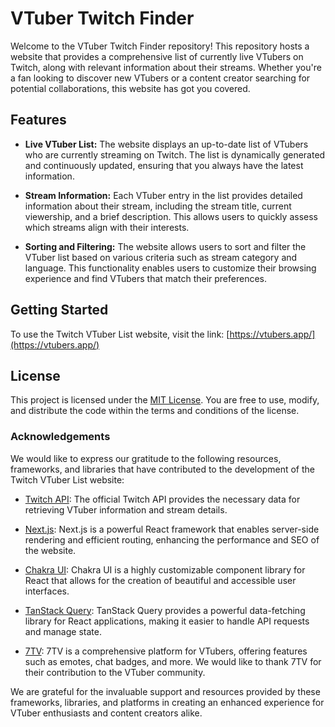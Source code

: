 # VTuber Twitch Finder

Welcome to the VTuber Twitch Finder repository! This repository hosts a website that provides a comprehensive list of currently live VTubers on Twitch, along with relevant information about their streams. Whether you're a fan looking to discover new VTubers or a content creator searching for potential collaborations, this website has got you covered.

## Features

- **Live VTuber List:** The website displays an up-to-date list of VTubers who are currently streaming on Twitch. The list is dynamically generated and continuously updated, ensuring that you always have the latest information.

- **Stream Information:** Each VTuber entry in the list provides detailed information about their stream, including the stream title, current viewership, and a brief description. This allows users to quickly assess which streams align with their interests.

- **Sorting and Filtering:** The website allows users to sort and filter the VTuber list based on various criteria such as stream category and language. This functionality enables users to customize their browsing experience and find VTubers that match their preferences.

## Getting Started

To use the Twitch VTuber List website, visit the link: [https://vtubers.app/](https://vtubers.app/)

## License

This project is licensed under the [MIT License](LICENSE). You are free to use, modify, and distribute the code within the terms and conditions of the license.

### Acknowledgements

We would like to express our gratitude to the following resources, frameworks, and libraries that have contributed to the development of the Twitch VTuber List website:

- [Twitch API](https://dev.twitch.tv/docs/api/): The official Twitch API provides the necessary data for retrieving VTuber information and stream details.

- [Next.js](https://nextjs.org/): Next.js is a powerful React framework that enables server-side rendering and efficient routing, enhancing the performance and SEO of the website.

- [Chakra UI](https://chakra-ui.com/): Chakra UI is a highly customizable component library for React that allows for the creation of beautiful and accessible user interfaces.

- [TanStack Query](https://react-query.tanstack.com/): TanStack Query provides a powerful data-fetching library for React applications, making it easier to handle API requests and manage state.

- [7TV](https://7tv.app/): 7TV is a comprehensive platform for VTubers, offering features such as emotes, chat badges, and more. We would like to thank 7TV for their contribution to the VTuber community.

We are grateful for the invaluable support and resources provided by these frameworks, libraries, and platforms in creating an enhanced experience for VTuber enthusiasts and content creators alike.
